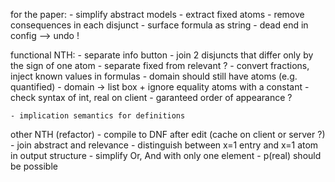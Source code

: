 
for the paper:
    - simplify abstract models
        - extract fixed atoms
        - remove consequences in each disjunct
    - surface formula as string
    - dead end in config --> undo !

functional NTH:
    - separate info button
    - join 2 disjuncts that differ only by the sign of one atom
    - separate fixed from relevant ?
    - convert fractions, inject known values in formulas
    - domain should still have atoms (e.g. quantified)
    - domain -> list box + ignore equality atoms with a constant
    - check syntax of int, real on client
    - garanteed order of appearance ?

    - implication semantics for definitions

other NTH (refactor)
    - compile to DNF after edit (cache on client or server ?)
    - join abstract and relevance
    - distinguish between x=1 entry and x=1 atom in output structure
    - simplify Or, And with only one element
    - p(real) should be possible